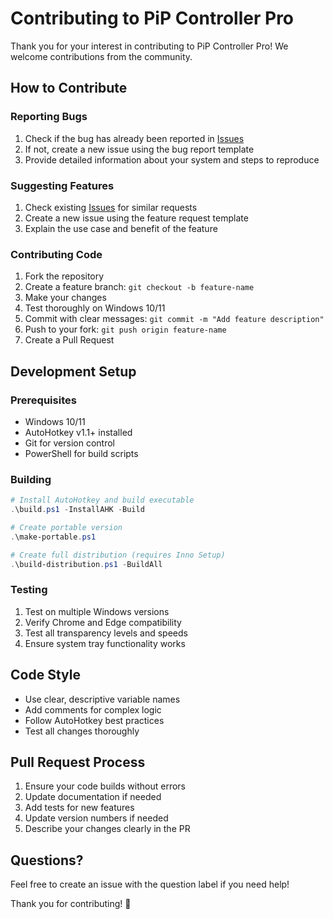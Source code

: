 # Contributing to PiP Controller Pro

Thank you for your interest in contributing to PiP Controller Pro! We welcome contributions from the community.

## How to Contribute

### Reporting Bugs
1. Check if the bug has already been reported in [Issues](https://github.com/yourusername/pip-controller/issues)
2. If not, create a new issue using the bug report template
3. Provide detailed information about your system and steps to reproduce

### Suggesting Features
1. Check existing [Issues](https://github.com/yourusername/pip-controller/issues) for similar requests
2. Create a new issue using the feature request template
3. Explain the use case and benefit of the feature

### Contributing Code
1. Fork the repository
2. Create a feature branch: `git checkout -b feature-name`
3. Make your changes
4. Test thoroughly on Windows 10/11
5. Commit with clear messages: `git commit -m "Add feature description"`
6. Push to your fork: `git push origin feature-name`
7. Create a Pull Request

## Development Setup

### Prerequisites
- Windows 10/11
- AutoHotkey v1.1+ installed
- Git for version control
- PowerShell for build scripts

### Building
```powershell
# Install AutoHotkey and build executable
.\build.ps1 -InstallAHK -Build

# Create portable version
.\make-portable.ps1

# Create full distribution (requires Inno Setup)
.\build-distribution.ps1 -BuildAll
```

### Testing
1. Test on multiple Windows versions
2. Verify Chrome and Edge compatibility
3. Test all transparency levels and speeds
4. Ensure system tray functionality works

## Code Style
- Use clear, descriptive variable names
- Add comments for complex logic
- Follow AutoHotkey best practices
- Test all changes thoroughly

## Pull Request Process
1. Ensure your code builds without errors
2. Update documentation if needed
3. Add tests for new features
4. Update version numbers if needed
5. Describe your changes clearly in the PR

## Questions?
Feel free to create an issue with the question label if you need help!

Thank you for contributing! 🎉
